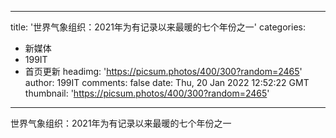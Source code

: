 
---
title: '世界气象组织：2021年为有记录以来最暖的七个年份之一'
categories: 
 - 新媒体
 - 199IT
 - 首页更新
headimg: 'https://picsum.photos/400/300?random=2465'
author: 199IT
comments: false
date: Thu, 20 Jan 2022 12:52:22 GMT
thumbnail: 'https://picsum.photos/400/300?random=2465'
---

<div>   
世界气象组织：2021年为有记录以来最暖的七个年份之一  
</div>
            